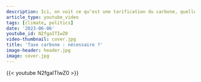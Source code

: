 ```yaml
---
description: Ici, on voit ce qu’est une tarification du carbone, quelles sont les émissions ciblées et quels sont ses avantages et ses insuffisances. Je me concentre sur les propriétés d'une tarification du carbone qui s'appliquerait au niveau mondial.
article_type: youtube_video
tags: [climate, politics]
date: '2023-06-06'
youtube_id: N2fgaITIwZ0
video-thumbnail: cover.jpg
title: 'Taxe carbone : nécessaire ?'
image-header: header.jpg
image: cover.jpg
---
```


{{< youtube N2fgaITIwZ0 >}}